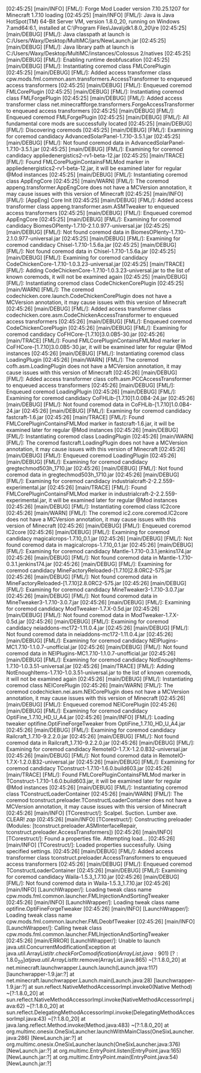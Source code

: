 [02:45:25] [main/INFO] [FML/]: Forge Mod Loader version 7.10.25.1207 for Minecraft 1.7.10 loading
[02:45:25] [main/INFO] [FML/]: Java is Java HotSpot(TM) 64-Bit Server VM, version 1.8.0_20, running on Windows 7:amd64:6.1, installed at C:\Program Files\Java\jdk1.8.0_20\jre
[02:45:25] [main/DEBUG] [FML/]: Java classpath at launch is C:/Users/Waxy/Desktop/MultiMC/jars/NewLaunch.jar
[02:45:25] [main/DEBUG] [FML/]: Java library path at launch is C:/Users/Waxy/Desktop/MultiMC/instances/Colossus 2/natives
[02:45:25] [main/DEBUG] [FML/]: Enabling runtime deobfuscation
[02:45:25] [main/DEBUG] [FML/]: Instantiating coremod class FMLCorePlugin
[02:45:25] [main/DEBUG] [FML/]: Added access transformer class cpw.mods.fml.common.asm.transformers.AccessTransformer to enqueued access transformers
[02:45:25] [main/DEBUG] [FML/]: Enqueued coremod FMLCorePlugin
[02:45:25] [main/DEBUG] [FML/]: Instantiating coremod class FMLForgePlugin
[02:45:25] [main/DEBUG] [FML/]: Added access transformer class net.minecraftforge.transformers.ForgeAccessTransformer to enqueued access transformers
[02:45:25] [main/DEBUG] [FML/]: Enqueued coremod FMLForgePlugin
[02:45:25] [main/DEBUG] [FML/]: All fundamental core mods are successfully located
[02:45:25] [main/DEBUG] [FML/]: Discovering coremods
[02:45:25] [main/DEBUG] [FML/]: Examining for coremod candidacy AdvancedSolarPanel-1.7.10-3.5.1.jar
[02:45:25] [main/DEBUG] [FML/]: Not found coremod data in AdvancedSolarPanel-1.7.10-3.5.1.jar
[02:45:25] [main/DEBUG] [FML/]: Examining for coremod candidacy appliedenergistics2-rv1-beta-12.jar
[02:45:25] [main/TRACE] [FML/]: Found FMLCorePluginContainsFMLMod marker in appliedenergistics2-rv1-beta-12.jar, it will be examined later for regular @Mod instances
[02:45:25] [main/DEBUG] [FML/]: Instantiating coremod class AppEngCore
[02:45:25] [main/WARN] [FML/]: The coremod appeng.transformer.AppEngCore does not have a MCVersion annotation, it may cause issues with this version of Minecraft
[02:45:25] [main/INFO] [FML/]: [AppEng] Core Init
[02:45:25] [main/DEBUG] [FML/]: Added access transformer class appeng.transformer.asm.ASMTweaker to enqueued access transformers
[02:45:25] [main/DEBUG] [FML/]: Enqueued coremod AppEngCore
[02:45:25] [main/DEBUG] [FML/]: Examining for coremod candidacy BiomesOPlenty-1.7.10-2.1.0.977-universal.jar
[02:45:25] [main/DEBUG] [FML/]: Not found coremod data in BiomesOPlenty-1.7.10-2.1.0.977-universal.jar
[02:45:25] [main/DEBUG] [FML/]: Examining for coremod candidacy Chisel-1.7.10-1.5.6a.jar
[02:45:25] [main/DEBUG] [FML/]: Not found coremod data in Chisel-1.7.10-1.5.6a.jar
[02:45:25] [main/DEBUG] [FML/]: Examining for coremod candidacy CodeChickenCore-1.7.10-1.0.3.23-universal.jar
[02:45:25] [main/TRACE] [FML/]: Adding CodeChickenCore-1.7.10-1.0.3.23-universal.jar to the list of known coremods, it will not be examined again
[02:45:25] [main/DEBUG] [FML/]: Instantiating coremod class CodeChickenCorePlugin
[02:45:25] [main/WARN] [FML/]: The coremod codechicken.core.launch.CodeChickenCorePlugin does not have a MCVersion annotation, it may cause issues with this version of Minecraft
[02:45:26] [main/DEBUG] [FML/]: Added access transformer class codechicken.core.asm.CodeChickenAccessTransformer to enqueued access transformers
[02:45:26] [main/DEBUG] [FML/]: Enqueued coremod CodeChickenCorePlugin
[02:45:26] [main/DEBUG] [FML/]: Examining for coremod candidacy CoFHCore-[1.7.10]3.0.0B5-30.jar
[02:45:26] [main/TRACE] [FML/]: Found FMLCorePluginContainsFMLMod marker in CoFHCore-[1.7.10]3.0.0B5-30.jar, it will be examined later for regular @Mod instances
[02:45:26] [main/DEBUG] [FML/]: Instantiating coremod class LoadingPlugin
[02:45:26] [main/WARN] [FML/]: The coremod cofh.asm.LoadingPlugin does not have a MCVersion annotation, it may cause issues with this version of Minecraft
[02:45:26] [main/DEBUG] [FML/]: Added access transformer class cofh.asm.PCCAccessTransformer to enqueued access transformers
[02:45:26] [main/DEBUG] [FML/]: Enqueued coremod LoadingPlugin
[02:45:26] [main/DEBUG] [FML/]: Examining for coremod candidacy CoFHLib-[1.7.10]1.0.0B4-24.jar
[02:45:26] [main/DEBUG] [FML/]: Not found coremod data in CoFHLib-[1.7.10]1.0.0B4-24.jar
[02:45:26] [main/DEBUG] [FML/]: Examining for coremod candidacy fastcraft-1.6.jar
[02:45:26] [main/TRACE] [FML/]: Found FMLCorePluginContainsFMLMod marker in fastcraft-1.6.jar, it will be examined later for regular @Mod instances
[02:45:26] [main/DEBUG] [FML/]: Instantiating coremod class LoadingPlugin
[02:45:26] [main/WARN] [FML/]: The coremod fastcraft.LoadingPlugin does not have a MCVersion annotation, it may cause issues with this version of Minecraft
[02:45:26] [main/DEBUG] [FML/]: Enqueued coremod LoadingPlugin
[02:45:26] [main/DEBUG] [FML/]: Examining for coremod candidacy gregtechmod503h_1710.jar
[02:45:26] [main/DEBUG] [FML/]: Not found coremod data in gregtechmod503h_1710.jar
[02:45:26] [main/DEBUG] [FML/]: Examining for coremod candidacy industrialcraft-2-2.2.559-experimental.jar
[02:45:26] [main/TRACE] [FML/]: Found FMLCorePluginContainsFMLMod marker in industrialcraft-2-2.2.559-experimental.jar, it will be examined later for regular @Mod instances
[02:45:26] [main/DEBUG] [FML/]: Instantiating coremod class IC2core
[02:45:26] [main/WARN] [FML/]: The coremod ic2.core.coremod.IC2core does not have a MCVersion annotation, it may cause issues with this version of Minecraft
[02:45:26] [main/DEBUG] [FML/]: Enqueued coremod IC2core
[02:45:26] [main/DEBUG] [FML/]: Examining for coremod candidacy magicalcrops-1.7.10_0.1.jar
[02:45:26] [main/DEBUG] [FML/]: Not found coremod data in magicalcrops-1.7.10_0.1.jar
[02:45:26] [main/DEBUG] [FML/]: Examining for coremod candidacy Mantle-1.7.10-0.3.1.jenkins174.jar
[02:45:26] [main/DEBUG] [FML/]: Not found coremod data in Mantle-1.7.10-0.3.1.jenkins174.jar
[02:45:26] [main/DEBUG] [FML/]: Examining for coremod candidacy MineFactoryReloaded-[1.7.10]2.8.0RC2-575.jar
[02:45:26] [main/DEBUG] [FML/]: Not found coremod data in MineFactoryReloaded-[1.7.10]2.8.0RC2-575.jar
[02:45:26] [main/DEBUG] [FML/]: Examining for coremod candidacy MineTweaker3-1.7.10-3.0.7.jar
[02:45:26] [main/DEBUG] [FML/]: Not found coremod data in MineTweaker3-1.7.10-3.0.7.jar
[02:45:26] [main/DEBUG] [FML/]: Examining for coremod candidacy ModTweaker-1.7.X-0.5d.jar
[02:45:26] [main/DEBUG] [FML/]: Not found coremod data in ModTweaker-1.7.X-0.5d.jar
[02:45:26] [main/DEBUG] [FML/]: Examining for coremod candidacy neiaddons-mc172-1.11.0.4.jar
[02:45:26] [main/DEBUG] [FML/]: Not found coremod data in neiaddons-mc172-1.11.0.4.jar
[02:45:26] [main/DEBUG] [FML/]: Examining for coremod candidacy NEIPlugins-MC1.7.10-1.1.0.7-unofficial.jar
[02:45:26] [main/DEBUG] [FML/]: Not found coremod data in NEIPlugins-MC1.7.10-1.1.0.7-unofficial.jar
[02:45:26] [main/DEBUG] [FML/]: Examining for coremod candidacy NotEnoughItems-1.7.10-1.0.3.51-universal.jar
[02:45:26] [main/TRACE] [FML/]: Adding NotEnoughItems-1.7.10-1.0.3.51-universal.jar to the list of known coremods, it will not be examined again
[02:45:26] [main/DEBUG] [FML/]: Instantiating coremod class NEICorePlugin
[02:45:26] [main/WARN] [FML/]: The coremod codechicken.nei.asm.NEICorePlugin does not have a MCVersion annotation, it may cause issues with this version of Minecraft
[02:45:26] [main/DEBUG] [FML/]: Enqueued coremod NEICorePlugin
[02:45:26] [main/DEBUG] [FML/]: Examining for coremod candidacy OptiFine_1.7.10_HD_U_A4.jar
[02:45:26] [main/INFO] [FML/]: Loading tweaker optifine.OptiFineForgeTweaker from OptiFine_1.7.10_HD_U_A4.jar
[02:45:26] [main/DEBUG] [FML/]: Examining for coremod candidacy Railcraft_1.7.10-9.2.2.0.jar
[02:45:26] [main/DEBUG] [FML/]: Not found coremod data in Railcraft_1.7.10-9.2.2.0.jar
[02:45:26] [main/DEBUG] [FML/]: Examining for coremod candidacy RemoteIO-1.7.X-1.2.0.B32-universal.jar
[02:45:26] [main/DEBUG] [FML/]: Not found coremod data in RemoteIO-1.7.X-1.2.0.B32-universal.jar
[02:45:26] [main/DEBUG] [FML/]: Examining for coremod candidacy TConstruct-1.7.10-1.6.0.build603.jar
[02:45:26] [main/TRACE] [FML/]: Found FMLCorePluginContainsFMLMod marker in TConstruct-1.7.10-1.6.0.build603.jar, it will be examined later for regular @Mod instances
[02:45:26] [main/DEBUG] [FML/]: Instantiating coremod class TConstructLoaderContainer
[02:45:26] [main/WARN] [FML/]: The coremod tconstruct.preloader.TConstructLoaderContainer does not have a MCVersion annotation, it may cause issues with this version of Minecraft
[02:45:26] [main/INFO] [TCorestruct/]: Scalpel. Suction. Lumber axe. CLEAR! *zap*
[02:45:26] [main/INFO] [TCorestruct/]: Constructing preloader (Modules: [tconstruct.preloader.ASMInterfaceRepair, tconstruct.preloader.AccessTransformers])
[02:45:26] [main/INFO] [TCorestruct/]: Found a properties file. Attempting load...
[02:45:26] [main/INFO] [TCorestruct/]: Loaded properties successfully. Using specified settings.
[02:45:26] [main/DEBUG] [FML/]: Added access transformer class tconstruct.preloader.AccessTransformers to enqueued access transformers
[02:45:26] [main/DEBUG] [FML/]: Enqueued coremod TConstructLoaderContainer
[02:45:26] [main/DEBUG] [FML/]: Examining for coremod candidacy Waila-1.5.3_1.7.10.jar
[02:45:26] [main/DEBUG] [FML/]: Not found coremod data in Waila-1.5.3_1.7.10.jar
[02:45:26] [main/INFO] [LaunchWrapper/]: Loading tweak class name cpw.mods.fml.common.launcher.FMLInjectionAndSortingTweaker
[02:45:26] [main/INFO] [LaunchWrapper/]: Loading tweak class name optifine.OptiFineForgeTweaker
[02:45:26] [main/INFO] [LaunchWrapper/]: Loading tweak class name cpw.mods.fml.common.launcher.FMLDeobfTweaker
[02:45:26] [main/INFO] [LaunchWrapper/]: Calling tweak class cpw.mods.fml.common.launcher.FMLInjectionAndSortingTweaker
[02:45:26] [main/ERROR] [LaunchWrapper/]: Unable to launch
java.util.ConcurrentModificationException
	at java.util.ArrayList$Itr.checkForComodification(ArrayList.java:901) ~[?:1.8.0_20]
	at java.util.ArrayList$Itr.remove(ArrayList.java:865) ~[?:1.8.0_20]
	at net.minecraft.launchwrapper.Launch.launch(Launch.java:117) [launchwrapper-1.9.jar:?]
	at net.minecraft.launchwrapper.Launch.main(Launch.java:28) [launchwrapper-1.9.jar:?]
	at sun.reflect.NativeMethodAccessorImpl.invoke0(Native Method) ~[?:1.8.0_20]
	at sun.reflect.NativeMethodAccessorImpl.invoke(NativeMethodAccessorImpl.java:62) ~[?:1.8.0_20]
	at sun.reflect.DelegatingMethodAccessorImpl.invoke(DelegatingMethodAccessorImpl.java:43) ~[?:1.8.0_20]
	at java.lang.reflect.Method.invoke(Method.java:483) ~[?:1.8.0_20]
	at org.multimc.onesix.OneSixLauncher.launchWithMainClass(OneSixLauncher.java:286) [NewLaunch.jar:?]
	at org.multimc.onesix.OneSixLauncher.launch(OneSixLauncher.java:376) [NewLaunch.jar:?]
	at org.multimc.EntryPoint.listen(EntryPoint.java:165) [NewLaunch.jar:?]
	at org.multimc.EntryPoint.main(EntryPoint.java:54) [NewLaunch.jar:?]
